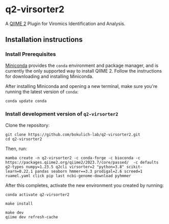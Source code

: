 # q2-virsorter2

A [QIIME 2](https://qiime2.org) Plugin for Viromics Identification and Analysis.

## Installation instructions

### Install Prerequisites

[Miniconda](https://conda.io/miniconda.html) provides the `conda` environment and package manager, and is currently the only supported way to install QIIME 2.
Follow the instructions for downloading and installing Miniconda.

After installing Miniconda and opening a new terminal, make sure you're running the latest version of `conda`:

```bash
conda update conda
```

###  Install development version of `q2-virsorter2`
Clone the repository:
```shell
git clone https://github.com/bokulich-lab/q2-virsorter2.git
cd q2-virsorter2
```

Then, run:

```shell
mamba create -n q2-virsorter2 -c conda-forge -c bioconda -c https://packages.qiime2.org/qiime2/2023.7/core/passed/  -c defaults q2-types numpy=1.23.5 q2cli virsorter=2 "python=3.8" scikit-learn=0.22.1 pandas seaborn hmmer==3.3 prodigal=2.6 screed=1 ruamel.yaml click pip last ncbi-genome-download pyhmmer
```

After this completes, activate the new environment you created by running:

```shell
conda activate q2-virsorter2
```

```shell
make install
```

```shell
make dev
qiime dev refresh-cache
```
